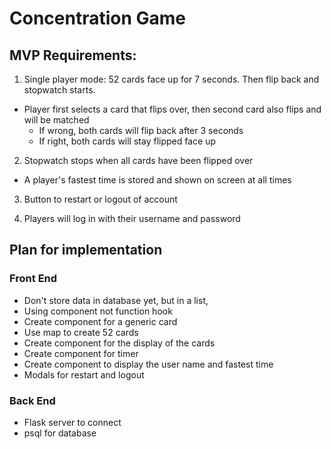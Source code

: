 # Concentration Game

## MVP Requirements:
1. Single player mode: 52 cards face up for 7 seconds. Then flip back and stopwatch starts.
- Player first selects a card that flips over, then second card also flips and will be matched
    - If wrong, both cards will flip back after 3 seconds
    - If right, both cards will stay flipped face up

2. Stopwatch stops when all cards have been flipped over
- A player's fastest time is stored and shown on screen at all times

3. Button to restart or logout of account

4. Players will log in with their username and password

## Plan for implementation

### Front End
- Don't store data in database yet, but in a list, 
- Using component not function hook
- Create component for a generic card
- Use map to create 52 cards
- Create component for the display of the cards
- Create component for timer
- Create component to display the user name and fastest time
- Modals for restart and logout

### Back End
- Flask server to connect
- psql for database